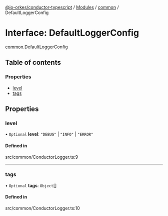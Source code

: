 [@io-orkes/conductor-typescript](../README.md) / [Modules](../modules.md) / [common](../modules/common.md) / DefaultLoggerConfig

# Interface: DefaultLoggerConfig

[common](../modules/common.md).DefaultLoggerConfig

## Table of contents

### Properties

- [level](common.DefaultLoggerConfig.md#level)
- [tags](common.DefaultLoggerConfig.md#tags)

## Properties

### level

• `Optional` **level**: ``"DEBUG"`` \| ``"INFO"`` \| ``"ERROR"``

#### Defined in

src/common/ConductorLogger.ts:9

___

### tags

• `Optional` **tags**: `Object`[]

#### Defined in

src/common/ConductorLogger.ts:10
